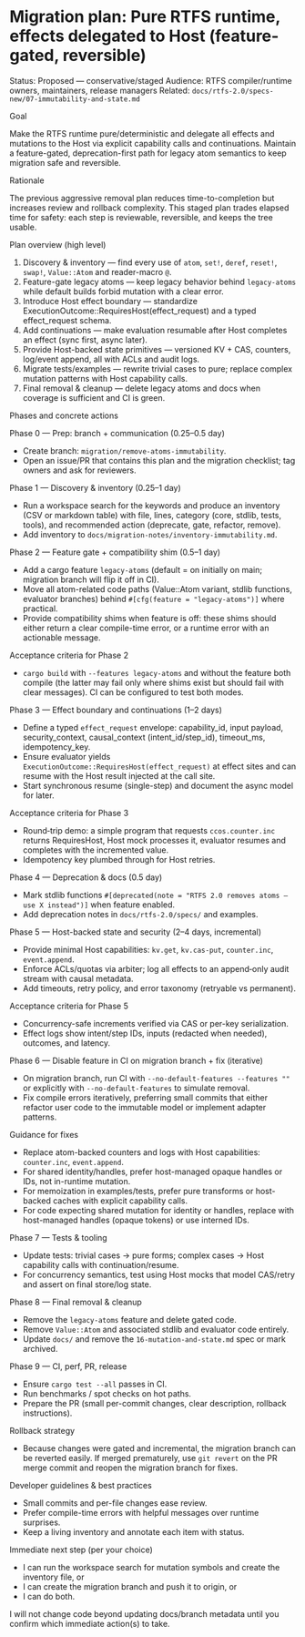 
# Migration plan: Pure RTFS runtime, effects delegated to Host (feature-gated, reversible)

Status: Proposed — conservative/staged
Audience: RTFS compiler/runtime owners, maintainers, release managers
Related: `docs/rtfs-2.0/specs-new/07-immutability-and-state.md`

Goal

Make the RTFS runtime pure/deterministic and delegate all effects and mutations to the Host via explicit capability calls and continuations. Maintain a feature-gated, deprecation-first path for legacy atom semantics to keep migration safe and reversible.

Rationale

The previous aggressive removal plan reduces time-to-completion but increases review and rollback complexity. This staged plan trades elapsed time for safety: each step is reviewable, reversible, and keeps the tree usable.

Plan overview (high level)

1. Discovery & inventory — find every use of `atom`, `set!`, `deref`, `reset!`, `swap!`, `Value::Atom` and reader-macro `@`.
2. Feature-gate legacy atoms — keep legacy behavior behind `legacy-atoms` while default builds forbid mutation with a clear error.
3. Introduce Host effect boundary — standardize ExecutionOutcome::RequiresHost(effect_request) and a typed effect_request schema.
4. Add continuations — make evaluation resumable after Host completes an effect (sync first, async later).
5. Provide Host-backed state primitives — versioned KV + CAS, counters, log/event append, all with ACLs and audit logs.
6. Migrate tests/examples — rewrite trivial cases to pure; replace complex mutation patterns with Host capability calls.
7. Final removal & cleanup — delete legacy atoms and docs when coverage is sufficient and CI is green.

Phases and concrete actions

Phase 0 — Prep: branch + communication (0.25–0.5 day)

- Create branch: `migration/remove-atoms-immutability`.
- Open an issue/PR that contains this plan and the migration checklist; tag owners and ask for reviewers.

Phase 1 — Discovery & inventory (0.25–1 day)

- Run a workspace search for the keywords and produce an inventory (CSV or markdown table) with file, lines, category (core, stdlib, tests, tools), and recommended action (deprecate, gate, refactor, remove).
- Add inventory to `docs/migration-notes/inventory-immutability.md`.

Phase 2 — Feature gate + compatibility shim (0.5–1 day)

- Add a cargo feature `legacy-atoms` (default = on initially on main; migration branch will flip it off in CI).
- Move all atom-related code paths (Value::Atom variant, stdlib functions, evaluator branches) behind `#[cfg(feature = "legacy-atoms")]` where practical.
- Provide compatibility shims when feature is off: these shims should either return a clear compile-time error, or a runtime error with an actionable message.

Acceptance criteria for Phase 2

- `cargo build` with `--features legacy-atoms` and without the feature both compile (the latter may fail only where shims exist but should fail with clear messages). CI can be configured to test both modes.

Phase 3 — Effect boundary and continuations (1–2 days)

- Define a typed `effect_request` envelope: capability_id, input payload, security_context, causal_context (intent_id/step_id), timeout_ms, idempotency_key.
- Ensure evaluator yields `ExecutionOutcome::RequiresHost(effect_request)` at effect sites and can resume with the Host result injected at the call site.
- Start synchronous resume (single-step) and document the async model for later.

Acceptance criteria for Phase 3

- Round‑trip demo: a simple program that requests `ccos.counter.inc` returns RequiresHost, Host mock processes it, evaluator resumes and completes with the incremented value.
- Idempotency key plumbed through for Host retries.

Phase 4 — Deprecation & docs (0.5 day)

- Mark stdlib functions `#[deprecated(note = "RTFS 2.0 removes atoms — use X instead")]` when feature enabled.
- Add deprecation notes in `docs/rtfs-2.0/specs/` and examples.

Phase 5 — Host-backed state and security (2–4 days, incremental)

- Provide minimal Host capabilities: `kv.get`, `kv.cas-put`, `counter.inc`, `event.append`.
- Enforce ACLs/quotas via arbiter; log all effects to an append‑only audit stream with causal metadata.
- Add timeouts, retry policy, and error taxonomy (retryable vs permanent).

Acceptance criteria for Phase 5

- Concurrency-safe increments verified via CAS or per-key serialization.
- Effect logs show intent/step IDs, inputs (redacted when needed), outcomes, and latency.

Phase 6 — Disable feature in CI on migration branch + fix (iterative)

- On migration branch, run CI with `--no-default-features --features ""` or explicitly with `--no-default-features` to simulate removal.
- Fix compile errors iteratively, preferring small commits that either refactor user code to the immutable model or implement adapter patterns.

Guidance for fixes

- Replace atom-backed counters and logs with Host capabilities: `counter.inc`, `event.append`.
- For shared identity/handles, prefer host-managed opaque handles or IDs, not in-runtime mutation.
- For memoization in examples/tests, prefer pure transforms or host-backed caches with explicit capability calls.
- For code expecting shared mutation for identity or handles, replace with host-managed handles (opaque tokens) or use interned IDs.

Phase 7 — Tests & tooling

- Update tests: trivial cases → pure forms; complex cases → Host capability calls with continuation/resume.
- For concurrency semantics, test using Host mocks that model CAS/retry and assert on final store/log state.

Phase 8 — Final removal & cleanup

- Remove the `legacy-atoms` feature and delete gated code.
- Remove `Value::Atom` and associated stdlib and evaluator code entirely.
- Update `docs/` and remove the `16-mutation-and-state.md` spec or mark archived.

Phase 9 — CI, perf, PR, release

- Ensure `cargo test --all` passes in CI.
- Run benchmarks / spot checks on hot paths.
- Prepare the PR (small per-commit changes, clear description, rollback instructions).

Rollback strategy

- Because changes were gated and incremental, the migration branch can be reverted easily. If merged prematurely, use `git revert` on the PR merge commit and reopen the migration branch for fixes.

Developer guidelines & best practices

- Small commits and per-file changes ease review.
- Prefer compile-time errors with helpful messages over runtime surprises.
- Keep a living inventory and annotate each item with status.

Immediate next step (per your choice)

- I can run the workspace search for mutation symbols and create the inventory file, or
- I can create the migration branch and push it to origin, or
- I can do both.

I will not change code beyond updating docs/branch metadata until you confirm which immediate action(s) to take.

